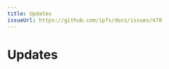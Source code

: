 ```yaml
---
title: Updates
issueUrl: https://github.com/ipfs/docs/issues/470
---
```


# Updates

<ContentStatus />
